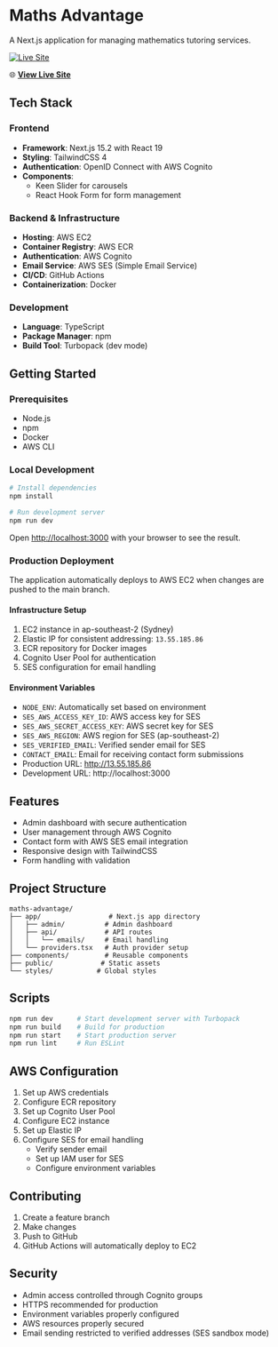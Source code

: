# Maths Advantage

A Next.js application for managing mathematics tutoring services.

[![Live Site](https://img.shields.io/badge/Live-Production-brightgreen)](http://13.55.185.86)

🌐 **[View Live Site](http://13.55.185.86)**

## Tech Stack

### Frontend

- **Framework**: Next.js 15.2 with React 19
- **Styling**: TailwindCSS 4
- **Authentication**: OpenID Connect with AWS Cognito
- **Components**:
  - Keen Slider for carousels
  - React Hook Form for form management

### Backend & Infrastructure

- **Hosting**: AWS EC2
- **Container Registry**: AWS ECR
- **Authentication**: AWS Cognito
- **Email Service**: AWS SES (Simple Email Service)
- **CI/CD**: GitHub Actions
- **Containerization**: Docker

### Development

- **Language**: TypeScript
- **Package Manager**: npm
- **Build Tool**: Turbopack (dev mode)

## Getting Started

### Prerequisites

- Node.js
- npm
- Docker
- AWS CLI

### Local Development

```bash
# Install dependencies
npm install

# Run development server
npm run dev
```

Open [http://localhost:3000](http://localhost:3000) with your browser to see the result.

### Production Deployment

The application automatically deploys to AWS EC2 when changes are pushed to the main branch.

#### Infrastructure Setup

1. EC2 instance in ap-southeast-2 (Sydney)
2. Elastic IP for consistent addressing: `13.55.185.86`
3. ECR repository for Docker images
4. Cognito User Pool for authentication
5. SES configuration for email handling

#### Environment Variables

- `NODE_ENV`: Automatically set based on environment
- `SES_AWS_ACCESS_KEY_ID`: AWS access key for SES
- `SES_AWS_SECRET_ACCESS_KEY`: AWS secret key for SES
- `SES_AWS_REGION`: AWS region for SES (ap-southeast-2)
- `SES_VERIFIED_EMAIL`: Verified sender email for SES
- `CONTACT_EMAIL`: Email for receiving contact form submissions
- Production URL: http://13.55.185.86
- Development URL: http://localhost:3000

## Features

- Admin dashboard with secure authentication
- User management through AWS Cognito
- Contact form with AWS SES email integration
- Responsive design with TailwindCSS
- Form handling with validation

## Project Structure

```
maths-advantage/
├── app/                 # Next.js app directory
│   ├── admin/          # Admin dashboard
│   ├── api/            # API routes
│   │   └── emails/     # Email handling
│   └── providers.tsx   # Auth provider setup
├── components/         # Reusable components
├── public/            # Static assets
└── styles/           # Global styles
```

## Scripts

```bash
npm run dev      # Start development server with Turbopack
npm run build    # Build for production
npm run start    # Start production server
npm run lint     # Run ESLint
```

## AWS Configuration

1. Set up AWS credentials
2. Configure ECR repository
3. Set up Cognito User Pool
4. Configure EC2 instance
5. Set up Elastic IP
6. Configure SES for email handling
   - Verify sender email
   - Set up IAM user for SES
   - Configure environment variables

## Contributing

1. Create a feature branch
2. Make changes
3. Push to GitHub
4. GitHub Actions will automatically deploy to EC2

## Security

- Admin access controlled through Cognito groups
- HTTPS recommended for production
- Environment variables properly configured
- AWS resources properly secured
- Email sending restricted to verified addresses (SES sandbox mode)
